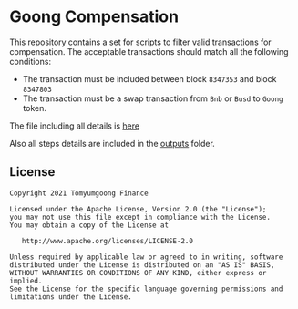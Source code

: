 # Goong Compensation

This repository contains a set for scripts to filter valid transactions for compensation. The acceptable transactions should match all the following conditions:
- The transaction must be included between block `8347353` and block `8347803`
- The transaction must be a swap transaction from `Bnb` or `Busd` to  `Goong` token.

The file including all details is [here](compensation.json)

Also all steps details are included in the [outputs](outputs) folder.

## License

```
Copyright 2021 Tomyumgoong Finance

Licensed under the Apache License, Version 2.0 (the "License");
you may not use this file except in compliance with the License.
You may obtain a copy of the License at

   http://www.apache.org/licenses/LICENSE-2.0

Unless required by applicable law or agreed to in writing, software
distributed under the License is distributed on an "AS IS" BASIS,
WITHOUT WARRANTIES OR CONDITIONS OF ANY KIND, either express or implied.
See the License for the specific language governing permissions and
limitations under the License.
```
